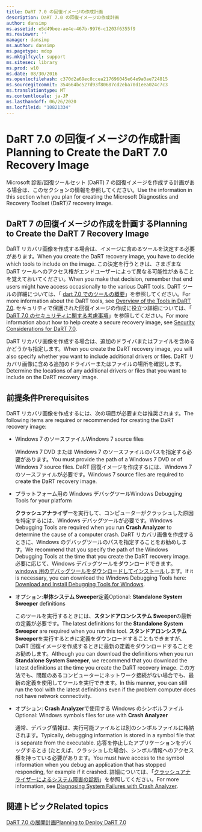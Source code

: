 ```yaml
---
title: DaRT 7.0 の回復イメージの作成計画
description: DaRT 7.0 の回復イメージの作成計画
author: dansimp
ms.assetid: e5d49bee-ae4e-467b-9976-c1203f6355f9
ms.reviewer: ''
manager: dansimp
ms.author: dansimp
ms.pagetype: mdop
ms.mktglfcycl: support
ms.sitesec: library
ms.prod: w10
ms.date: 08/30/2016
ms.openlocfilehash: c370d2a69ec8ccea217696045e64e9a0ae724815
ms.sourcegitcommit: 354664bc527d93f80687cd2eba70d1eea024c7c3
ms.translationtype: MT
ms.contentlocale: ja-JP
ms.lasthandoff: 06/26/2020
ms.locfileid: "10821334"
---
```

# <span data-ttu-id="30dfb-103">DaRT 7.0 の回復イメージの作成計画</span><span class="sxs-lookup"><span data-stu-id="30dfb-103">Planning to Create the DaRT 7.0 Recovery Image</span></span>


<span data-ttu-id="30dfb-104">Microsoft 診断/回復ツールセット (DaRT) 7 の回復イメージを作成する計画がある場合は、このセクションの情報を参照してください。</span><span class="sxs-lookup"><span data-stu-id="30dfb-104">Use the information in this section when you plan for creating the Microsoft Diagnostics and Recovery Toolset (DaRT)7 recovery image.</span></span>

## <span data-ttu-id="30dfb-105">DaRT 7 の回復イメージの作成を計画する</span><span class="sxs-lookup"><span data-stu-id="30dfb-105">Planning to Create the DaRT 7 Recovery Image</span></span>


<span data-ttu-id="30dfb-106">DaRT リカバリ画像を作成する場合は、イメージに含めるツールを決定する必要があります。</span><span class="sxs-lookup"><span data-stu-id="30dfb-106">When you create the DaRT recovery image, you have to decide which tools to include on the image.</span></span> <span data-ttu-id="30dfb-107">この決定を行うときは、さまざまな DaRT ツールへのアクセス権がエンドユーザーによって異なる可能性があることを覚えておいてください。</span><span class="sxs-lookup"><span data-stu-id="30dfb-107">When you make that decision, remember that end users might have access occasionally to the various DaRT tools.</span></span> <span data-ttu-id="30dfb-108">DaRT ツールの詳細については、「 [dart 7.0 でのツールの概要](overview-of-the-tools-in-dart-70-new-ia.md)」を参照してください。</span><span class="sxs-lookup"><span data-stu-id="30dfb-108">For more information about the DaRT tools, see [Overview of the Tools in DaRT 7.0](overview-of-the-tools-in-dart-70-new-ia.md).</span></span> <span data-ttu-id="30dfb-109">セキュリティで保護された回復イメージの作成に役立つ詳細については、「 [DaRT 7.0 のセキュリティに関する考慮事項](security-considerations-for-dart-70-dart-7.md)」を参照してください。</span><span class="sxs-lookup"><span data-stu-id="30dfb-109">For more information about how to help create a secure recovery image, see [Security Considerations for DaRT 7.0](security-considerations-for-dart-70-dart-7.md).</span></span>

<span data-ttu-id="30dfb-110">DaRT リカバリ画像を作成する場合は、追加のドライバまたはファイルを含めるかどうかも指定します。</span><span class="sxs-lookup"><span data-stu-id="30dfb-110">When you create the DaRT recovery image, you will also specify whether you want to include additional drivers or files.</span></span> <span data-ttu-id="30dfb-111">DaRT リカバリ画像に含める追加のドライバーまたはファイルの場所を確認します。</span><span class="sxs-lookup"><span data-stu-id="30dfb-111">Determine the locations of any additional drivers or files that you want to include on the DaRT recovery image.</span></span>

## <span data-ttu-id="30dfb-112">前提条件</span><span class="sxs-lookup"><span data-stu-id="30dfb-112">Prerequisites</span></span>


<span data-ttu-id="30dfb-113">DaRT リカバリ画像を作成するには、次の項目が必要または推奨されます。</span><span class="sxs-lookup"><span data-stu-id="30dfb-113">The following items are required or recommended for creating the DaRT recovery image:</span></span>

-   <span data-ttu-id="30dfb-114">Windows 7 のソースファイル</span><span class="sxs-lookup"><span data-stu-id="30dfb-114">Windows 7 source files</span></span>

    <span data-ttu-id="30dfb-115">Windows 7 DVD または Windows 7 のソースファイルのパスを指定する必要があります。</span><span class="sxs-lookup"><span data-stu-id="30dfb-115">You must provide the path of a Windows 7 DVD or of Windows 7 source files.</span></span> <span data-ttu-id="30dfb-116">DaRT 回復イメージを作成するには、Windows 7 のソースファイルが必要です。</span><span class="sxs-lookup"><span data-stu-id="30dfb-116">Windows 7 source files are required to create the DaRT recovery image.</span></span>

-   <span data-ttu-id="30dfb-117">プラットフォーム用の Windows デバッグツール</span><span class="sxs-lookup"><span data-stu-id="30dfb-117">Windows Debugging Tools for your platform</span></span>

    <span data-ttu-id="30dfb-118">**クラッシュアナライザー**を実行して、コンピューターがクラッシュした原因を特定するには、Windows デバッグツールが必要です。</span><span class="sxs-lookup"><span data-stu-id="30dfb-118">Windows Debugging Tools are required when you run **Crash Analyzer** to determine the cause of a computer crash.</span></span> <span data-ttu-id="30dfb-119">DaRT リカバリ画像を作成するときに、Windows のデバッグツールのパスを指定することをお勧めします。</span><span class="sxs-lookup"><span data-stu-id="30dfb-119">We recommend that you specify the path of the Windows Debugging Tools at the time that you create the DaRT recovery image.</span></span> <span data-ttu-id="30dfb-120">必要に応じて、Windows デバッグツールをダウンロードできます。 [windows 用のデバッグツールをダウンロードしてインストール](https://go.microsoft.com/fwlink/?LinkId=99934)します。</span><span class="sxs-lookup"><span data-stu-id="30dfb-120">If it is necessary, you can download the Windows Debugging Tools here: [Download and Install Debugging Tools for Windows](https://go.microsoft.com/fwlink/?LinkId=99934).</span></span>

-   <span data-ttu-id="30dfb-121">オプション:**単体システム Sweeper**定義</span><span class="sxs-lookup"><span data-stu-id="30dfb-121">Optional: **Standalone System Sweeper** definitions</span></span>

    <span data-ttu-id="30dfb-122">このツールを実行するときには、**スタンドアロンシステム Sweeper**の最新の定義が必要です。</span><span class="sxs-lookup"><span data-stu-id="30dfb-122">The latest definitions for the **Standalone System Sweeper** are required when you run this tool.</span></span> <span data-ttu-id="30dfb-123">**スタンドアロンシステム Sweeper**を実行するときに定義をダウンロードすることもできますが、DaRT 回復イメージを作成するときに最新の定義をダウンロードすることをお勧めします。</span><span class="sxs-lookup"><span data-stu-id="30dfb-123">Although you can download the definitions when you run **Standalone System Sweeper**, we recommend that you download the latest definitions at the time you create the DaRT recovery image.</span></span> <span data-ttu-id="30dfb-124">この方法でも、問題のあるコンピューターにネットワーク接続がない場合でも、最新の定義を使用してツールを実行できます。</span><span class="sxs-lookup"><span data-stu-id="30dfb-124">In this manner, you can still run the tool with the latest definitions even if the problem computer does not have network connectivity.</span></span>

-   <span data-ttu-id="30dfb-125">オプション: **Crash Analyzer**で使用する Windows のシンボルファイル</span><span class="sxs-lookup"><span data-stu-id="30dfb-125">Optional: Windows symbols files for use with **Crash Analyzer**</span></span>

    <span data-ttu-id="30dfb-126">通常、デバッグ情報は、実行可能ファイルとは別のシンボルファイルに格納されます。</span><span class="sxs-lookup"><span data-stu-id="30dfb-126">Typically, debugging information is stored in a symbol file that is separate from the executable.</span></span> <span data-ttu-id="30dfb-127">応答を停止したアプリケーションをデバッグするとき (たとえば、クラッシュした場合)、シンボル情報へのアクセス権を持っている必要があります。</span><span class="sxs-lookup"><span data-stu-id="30dfb-127">You must have access to the symbol information when you debug an application that has stopped responding, for example if it crashed.</span></span> <span data-ttu-id="30dfb-128">詳細については、「[クラッシュアナライザーによるシステム障害の診断](diagnosing-system-failures-with-crash-analyzer--dart-7.md)」を参照してください。</span><span class="sxs-lookup"><span data-stu-id="30dfb-128">For more information, see [Diagnosing System Failures with Crash Analyzer](diagnosing-system-failures-with-crash-analyzer--dart-7.md).</span></span>

## <span data-ttu-id="30dfb-129">関連トピック</span><span class="sxs-lookup"><span data-stu-id="30dfb-129">Related topics</span></span>


[<span data-ttu-id="30dfb-130">DaRT 7.0 の展開計画</span><span class="sxs-lookup"><span data-stu-id="30dfb-130">Planning to Deploy DaRT 7.0</span></span>](planning-to-deploy-dart-70.md)

 

 





